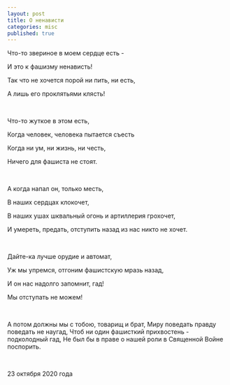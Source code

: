 ```yaml
---
layout: post
title: О ненависти
categories: misc
published: true
---
```

Что-то звериное в моем сердце есть - 

И это к фашизму ненависть!

Так что не хочется порой ни пить, ни есть,

А лишь его проклятьями клясть!


<br>

Что-то жуткое в этом есть,

Когда человек, человека пытается съесть

Когда ни ум, ни жизнь, ни честь,

Ничего для фашиста не стоят.


<p>&nbsp;</p>


А когда напал он, только месть,

В наших сердцах клокочет,

В наших ушах шквальный огонь и артиллерия грохочет,

И умереть, предать, отступить назад из нас никто не хочет.

<br>


Дайте-ка лучше орудие и автомат,

Уж мы упремся, отгоним фашистскую мразь назад,

И он нас надолго запомнит, гад!

Мы отступать не можем!

<br>

А потом должны мы с тобою, товарищ и брат,
Миру поведать правду поведать не наугад,
Чтоб ни один фашисткий прихвостень - подколодный гад,
Не был бы в праве о нашей роли в Священной Войне поспорить.

<br>


23 октября 2020 года
